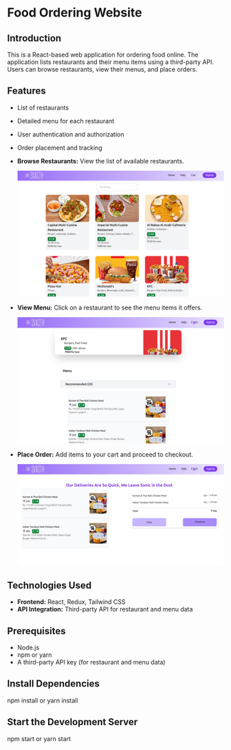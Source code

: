 # Food Ordering Website

## Introduction
This is a React-based web application for ordering food online. The application lists restaurants and their menu items using a third-party API. Users can browse restaurants, view their menus, and place orders.

## Features
- List of restaurants
- Detailed menu for each restaurant
- User authentication and authorization
- Order placement and tracking


- **Browse Restaurants:** View the list of available restaurants.

  <img src="images/restaurants.png" alt="Alt Text" width="500" />

- **View Menu:** Click on a restaurant to see the menu items it offers.

  <img src="images/menu.png" width="500" />
- **Place Order:** Add items to your cart and proceed to checkout.
 
  <img src="images/cart.png" width="500" />



## Technologies Used
- **Frontend:** React, Redux, Tailwind CSS
- **API Integration:** Third-party API for restaurant and menu data

## Prerequisites
- Node.js
- npm or yarn
- A third-party API key (for restaurant and menu data)


## Install Dependencies

npm install
or
yarn install


## Start the Development Server

npm start
or
yarn start
